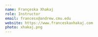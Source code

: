 ```yaml
---
name: Françeska Xhakaj
role: Instructor
email: francesx@andrew.cmu.edu
website: https://www.franceskaxhakaj.com
photo: xhakaj.png
---
```

